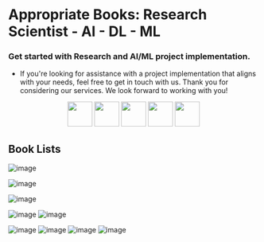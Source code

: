 # Appropriate Books: Research Scientist - AI - DL - ML 

### Get started with Research and AI/ML project implementation.
- If you're looking for assistance with a project implementation that aligns with your needs, feel free to get in touch with us. Thank you for considering our services. We look forward to working with you!
<div align="center">
  <div class="container">
    <p>
      <a href="https://www.upwork.com/freelancers/~0133ac6de5164b1608" target="_blank" rel="noreferrer"><img src="https://github.com/aaaastark/aaaastark/assets/74346775/eaf5e263-6c17-4cb1-9b24-8de99a91993f" width="50" height="50" /></a> 
      <a href="https://www.linkedin.com/in/a-a-a-a-stark-69696617b" target="_blank" rel="noreferrer"><img src="https://github.com/aaaastark/aaaastark/assets/74346775/983ac4d6-f763-4d9c-89ff-c1a4877f992f" width="50" height="50" /></a>
      <a href="mailto:4444stark@gmail.com" target="_blank" rel="noreferrer"><img src="https://github.com/aaaastark/aaaastark/assets/74346775/99ca1686-799a-4019-944a-1c134302ad87" width="50" height="50" /></a> 
      <a href="http://www.instagram.com/aaaa.stark" target="_blank" rel="noreferrer"><img src="https://github.com/aaaastark/aaaastark/assets/74346775/d5b39df8-4a76-454d-8ca6-3f4fb855cf92" width="50" height="50" /></a> 
      <a href="https://www.youtube.com/channel/UCgPu2X7ehI4h6DsVM8zEz8A" target="_blank" rel="noreferrer"><img src="https://github.com/aaaastark/aaaastark/assets/74346775/1583136a-941c-4bc0-bc86-3a91ced7a2d0" width="50" height="50" /></a> 
   </p>
  </div>
</div>


## Book Lists

![image](https://user-images.githubusercontent.com/74346775/150431744-12d89a5c-abe5-4d6d-ab17-3d6be41ce8e6.png)

![image](https://user-images.githubusercontent.com/74346775/150431808-91138d53-4512-4b6e-8995-f8eb14955a51.png)

![image](https://user-images.githubusercontent.com/74346775/150431892-e900fe9e-3bfa-4b6a-b9a7-3e8029112116.png)

![image](https://user-images.githubusercontent.com/74346775/150431947-668d77f7-0946-474b-b7bc-912aa2065400.png)
![image](https://user-images.githubusercontent.com/74346775/151635784-5007afec-12a4-4850-a577-e2c0fd641516.png)

![image](https://user-images.githubusercontent.com/74346775/150432021-5abfbd2b-fdb0-46b0-a9e7-642b932f01eb.png)
![image](https://user-images.githubusercontent.com/74346775/150432052-ad9f4d23-7553-4c22-adfc-2bb99d676db8.png)
![image](https://user-images.githubusercontent.com/74346775/150432275-a6f0fe77-b402-44ed-8800-98c617e98359.png)
![image](https://user-images.githubusercontent.com/74346775/151635715-5dfc7850-d06f-4965-becb-bf739bf34a65.png)
